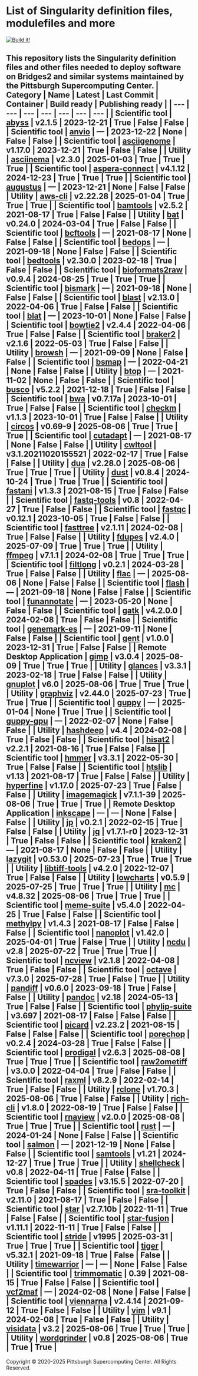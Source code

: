 # List of Singularity definition files, modulefiles and more
[![Build it!](https://github.com/pscedu/singularity/actions/workflows/build.yml/badge.svg)](https://github.com/pscedu/singularity/actions/workflows/build.yml)

This repository lists the Singularity definition files and other files needed to deploy software on Bridges2 and similar systems maintained by the Pittsburgh Supercomputing Center.
| Category | Name | Latest | Last Commit | Container | Build ready | Publishing ready |
| --- | --- | --- | --- | --- | --- | --- |
| Scientific tool | [abyss](https://github.com/pscedu/singularity-abyss) | v2.1.5 | 2023-12-21 | True | False | False |
| Scientific tool | [anvio](https://github.com/pscedu/singularity-anvio) | — | 2023-12-22 | None | False | False |
| Scientific tool | [asciigenome](https://github.com/pscedu/singularity-asciigenome) | v1.17.0 | 2023-12-21 | True | False | False |
| Utility | [asciinema](https://github.com/pscedu/singularity-asciinema) | v2.3.0 | 2025-01-03 | True | True | True |
| Scientific tool | [aspera-connect](https://github.com/pscedu/singularity-aspera-connect) | v4.1.12 | 2024-12-23 | True | True | True |
| Scientific tool | [augustus](https://github.com/pscedu/singularity-augustus) | — | 2023-12-21 | None | False | False |
| Utility | [aws-cli](https://github.com/pscedu/singularity-aws-cli) | v2.22.28 | 2025-01-04 | True | True | True |
| Scientific tool | [bamtools](https://github.com/pscedu/singularity-bamtools) | v2.5.2 | 2021-08-17 | True | False | False |
| Utility | [bat](https://github.com/pscedu/singularity-bat) | v0.24.0 | 2024-03-04 | True | False | False |
| Scientific tool | [bcftools](https://github.com/pscedu/singularity-bcftools) | — | 2021-08-17 | None | False | False |
| Scientific tool | [bedops](https://github.com/pscedu/singularity-bedops) | — | 2021-09-18 | None | False | False |
| Scientific tool | [bedtools](https://github.com/pscedu/singularity-bedtools) | v2.30.0 | 2023-02-18 | True | False | False |
| Scientific tool | [bioformats2raw](https://github.com/pscedu/singularity-bioformats2raw) | v0.9.4 | 2024-08-25 | True | True | True |
| Scientific tool | [bismark](https://github.com/pscedu/singularity-bismark) | — | 2021-09-18 | None | False | False |
| Scientific tool | [blast](https://github.com/pscedu/singularity-blast) | v2.13.0 | 2022-04-06 | True | False | False |
| Scientific tool | [blat](https://github.com/pscedu/singularity-blat) | — | 2023-10-01 | None | False | False |
| Scientific tool | [bowtie2](https://github.com/pscedu/singularity-bowtie2) | v2.4.4 | 2022-04-06 | True | False | False |
| Scientific tool | [braker2](https://github.com/pscedu/singularity-braker2) | v2.1.6 | 2022-05-03 | True | False | False |
| Utility | [browsh](https://github.com/pscedu/singularity-browsh) | — | 2021-09-09 | None | False | False |
| Scientific tool | [bsmap](https://github.com/pscedu/singularity-bsmap) | — | 2022-04-21 | None | False | False |
| Utility | [btop](https://github.com/pscedu/singularity-btop) | — | 2021-11-02 | None | False | False |
| Scientific tool | [busco](https://github.com/pscedu/singularity-busco) | v5.2.2 | 2021-12-18 | True | False | False |
| Scientific tool | [bwa](https://github.com/pscedu/singularity-bwa) | v0.7.17a | 2023-10-01 | True | False | False |
| Scientific tool | [checkm](https://github.com/pscedu/singularity-checkm) | v1.1.3 | 2023-10-01 | True | False | False |
| Utility | [circos](https://github.com/pscedu/singularity-circos) | v0.69-9 | 2025-08-06 | True | True | True |
| Scientific tool | [cutadapt](https://github.com/pscedu/singularity-cutadapt) | — | 2021-08-17 | None | False | False |
| Utility | [cwltool](https://github.com/pscedu/singularity-cwltool) | v3.1.20211020155521 | 2022-02-17 | True | False | False |
| Utility | [dua](https://github.com/pscedu/singularity-dua) | v2.28.0 | 2025-08-06 | True | True | True |
| Utility | [dust](https://github.com/pscedu/singularity-dust) | v0.8.4 | 2024-10-24 | True | True | True |
| Scientific tool | [fastani](https://github.com/pscedu/singularity-fastani) | v1.3.3 | 2021-08-15 | True | False | False |
| Scientific tool | [fastq-tools](https://github.com/pscedu/singularity-fastq-tools) | v0.8 | 2022-04-27 | True | False | False |
| Scientific tool | [fastqc](https://github.com/pscedu/singularity-fastqc) | v0.12.1 | 2023-10-05 | True | False | False |
| Scientific tool | [fasttree](https://github.com/pscedu/singularity-fasttree) | v2.1.11 | 2024-02-08 | True | False | False |
| Utility | [fdupes](https://github.com/pscedu/singularity-fdupes) | v2.4.0 | 2025-07-09 | True | True | True |
| Utility | [ffmpeg](https://github.com/pscedu/singularity-ffmpeg) | v7.1.1 | 2024-02-08 | True | True | True |
| Scientific tool | [filtlong](https://github.com/pscedu/singularity-filtlong) | v0.2.1 | 2024-03-28 | True | False | False |
| Utility | [flac](https://github.com/pscedu/singularity-flac) | — | 2025-08-06 | None | False | False |
| Scientific tool | [flash](https://github.com/pscedu/singularity-flash) | — | 2021-09-18 | None | False | False |
| Scientific tool | [funannotate](https://github.com/pscedu/singularity-funannotate) | — | 2023-05-20 | None | False | False |
| Scientific tool | [gatk](https://github.com/pscedu/singularity-gatk) | v4.2.0.0 | 2024-02-08 | True | False | False |
| Scientific tool | [genemark-es](https://github.com/pscedu/singularity-genemark-es) | — | 2021-09-11 | None | False | False |
| Scientific tool | [gent](https://github.com/pscedu/singularity-gent) | v1.0.0 | 2023-12-31 | True | False | False |
| Remote Desktop Application | [gimp](https://github.com/pscedu/singularity-gimp) | v3.0.4 | 2025-08-09 | True | True | True |
| Utility | [glances](https://github.com/pscedu/singularity-glances) | v3.3.1 | 2023-02-18 | True | False | False |
| Utility | [gnuplot](https://github.com/pscedu/singularity-gnuplot) | v6.0 | 2025-08-06 | True | True | True |
| Utility | [graphviz](https://github.com/pscedu/singularity-graphviz) | v2.44.0 | 2025-07-23 | True | True | True |
| Scientific tool | [guppy](https://github.com/pscedu/singularity-guppy) | — | 2025-01-04 | None | True | True |
| Scientific tool | [guppy-gpu](https://github.com/pscedu/singularity-guppy-gpu) | — | 2022-02-07 | None | False | False |
| Utility | [hashdeep](https://github.com/pscedu/singularity-hashdeep) | v4.4 | 2024-02-08 | True | False | False |
| Scientific tool | [hisat2](https://github.com/pscedu/singularity-hisat2) | v2.2.1 | 2021-08-16 | True | False | False |
| Scientific tool | [hmmer](https://github.com/pscedu/singularity-hmmer) | v3.3.1 | 2022-05-30 | True | False | False |
| Scientific tool | [htslib](https://github.com/pscedu/singularity-htslib) | v1.13 | 2021-08-17 | True | False | False |
| Utility | [hyperfine](https://github.com/pscedu/singularity-hyperfine) | v1.17.0 | 2025-07-23 | True | False | False |
| Utility | [imagemagick](https://github.com/pscedu/singularity-imagemagick) | v7.1.1-39 | 2025-08-06 | True | True | True |
| Remote Desktop Application | [inkscape](https://github.com/pscedu/singularity-inkscape) | — | — | None | False | False |
| Utility | [jp](https://github.com/pscedu/singularity-jp) | v0.2.1 | 2022-02-15 | True | False | False |
| Utility | [jq](https://github.com/pscedu/singularity-jq) | v1.7.1-r0 | 2023-12-31 | True | False | False |
| Scientific tool | [kraken2](https://github.com/pscedu/singularity-kraken2) | — | 2021-08-17 | None | False | False |
| Utility | [lazygit](https://github.com/pscedu/singularity-lazygit) | v0.53.0 | 2025-07-23 | True | True | True |
| Utility | [libtiff-tools](https://github.com/pscedu/singularity-libtiff-tools) | v4.2.0 | 2022-12-07 | True | False | False |
| Utility | [lowcharts](https://github.com/pscedu/singularity-lowcharts) | v0.5.9 | 2025-07-25 | True | True | True |
| Utility | [mc](https://github.com/pscedu/singularity-mc) | v4.8.32 | 2025-08-06 | True | True | True |
| Scientific tool | [meme-suite](https://github.com/pscedu/singularity-meme-suite) | v5.4.0 | 2022-04-25 | True | False | False |
| Scientific tool | [methylpy](https://github.com/pscedu/singularity-methylpy) | v1.4.3 | 2021-08-17 | False | False | False |
| Scientific tool | [nanoplot](https://github.com/pscedu/singularity-nanoplot) | v1.42.0 | 2025-04-01 | True | False | True |
| Utility | [ncdu](https://github.com/pscedu/singularity-ncdu) | v2.8 | 2025-07-22 | True | True | True |
| Scientific tool | [ncview](https://github.com/pscedu/singularity-ncview) | v2.1.8 | 2022-04-08 | True | False | False |
| Scientific tool | [octave](https://github.com/pscedu/singularity-octave) | v7.3.0 | 2025-07-28 | True | False | True |
| Utility | [pandiff](https://github.com/pscedu/singularity-pandiff) | v0.6.0 | 2023-09-18 | True | False | False |
| Utility | [pandoc](https://github.com/pscedu/singularity-pandoc) | v2.18 | 2024-05-13 | True | False | False |
| Scientific tool | [phylip-suite](https://github.com/pscedu/singularity-phylip-suite) | v3.697 | 2021-08-17 | False | False | False |
| Scientific tool | [picard](https://github.com/pscedu/singularity-picard) | v2.23.2 | 2021-08-15 | False | False | False |
| Scientific tool | [porechop](https://github.com/pscedu/singularity-porechop) | v0.2.4 | 2024-03-28 | True | False | False |
| Scientific tool | [prodigal](https://github.com/pscedu/singularity-prodigal) | v2.6.3 | 2025-08-08 | True | True | True |
| Scientific tool | [raw2ometiff](https://github.com/pscedu/singularity-raw2ometiff) | v3.0.0 | 2022-04-04 | True | False | False |
| Scientific tool | [raxml](https://github.com/pscedu/singularity-raxml) | v8.2.9 | 2022-02-14 | True | False | False |
| Utility | [rclone](https://github.com/pscedu/singularity-rclone) | v1.70.3 | 2025-08-06 | True | False | False |
| Utility | [rich-cli](https://github.com/pscedu/singularity-rich-cli) | v1.8.0 | 2022-08-19 | True | False | False |
| Scientific tool | [rnaview](https://github.com/pscedu/singularity-rnaview) | v2.0.0 | 2025-08-08 | True | True | True |
| Scientific tool | [rust](https://github.com/pscedu/singularity-rust) | — | 2024-01-24 | None | False | False |
| Scientific tool | [salmon](https://github.com/pscedu/singularity-salmon) | — | 2021-12-19 | None | False | False |
| Scientific tool | [samtools](https://github.com/pscedu/singularity-samtools) | v1.21 | 2024-12-27 | True | True | True |
| Utility | [shellcheck](https://github.com/pscedu/singularity-shellcheck) | v0.8 | 2022-04-11 | True | False | False |
| Scientific tool | [spades](https://github.com/pscedu/singularity-spades) | v3.15.5 | 2022-07-20 | True | False | False |
| Scientific tool | [sra-toolkit](https://github.com/pscedu/singularity-sra-toolkit) | v2.11.0 | 2021-08-17 | True | False | False |
| Scientific tool | [star](https://github.com/pscedu/singularity-star) | v2.7.10b | 2022-11-11 | True | False | False |
| Scientific tool | [star-fusion](https://github.com/pscedu/singularity-star-fusion) | v1.11.1 | 2022-11-11 | True | False | False |
| Scientific tool | [stride](https://github.com/pscedu/singularity-stride) | v1995 | 2025-03-31 | True | True | True |
| Scientific tool | [tiger](https://github.com/pscedu/singularity-tiger) | v5.32.1 | 2021-09-18 | True | False | False |
| Utility | [timewarrior](https://github.com/pscedu/singularity-timewarrior) | — | — | None | False | False |
| Scientific tool | [trimmomatic](https://github.com/pscedu/singularity-trimmomatic) | 0.39 | 2021-08-15 | True | False | False |
| Scientific tool | [vcf2maf](https://github.com/pscedu/singularity-vcf2maf) | — | 2024-02-08 | None | False | False |
| Scientific tool | [viennarna](https://github.com/pscedu/singularity-viennarna) | v2.4.14 | 2021-09-12 | True | False | False |
| Utility | [vim](https://github.com/pscedu/singularity-vim) | v9.1 | 2024-02-08 | True | False | False |
| Utility | [visidata](https://github.com/pscedu/singularity-visidata) | v3.2 | 2025-08-06 | True | True | True |
| Utility | [wordgrinder](https://github.com/pscedu/singularity-wordgrinder) | v0.8 | 2025-08-06 | True | True | True |
---
Copyright © 2020-2025 Pittsburgh Supercomputing Center. All Rights Reserved.
